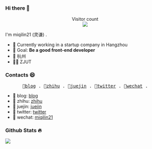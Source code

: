 ### Hi there 👋

<p align="center"> 
  Visitor count<br>
  <img src="https://profile-counter.glitch.me/miqilin21/count.svg" />
</p>

I'm miqilin21 (灵谦) .

- 🍉 Currently working in a startup company in Hangzhou
- 🍎 Goal: **Be a good front-end developer**
- 📍 杭州
- 👨‍🎓 ZJUT

### Contacts 😄

<p align="center">
  <samp>
    🍊<a href="https://me.miqilin21.cn">blog</a> .
    🍋<a href="https://www.zhihu.com/people/mi-qi-lin-60-52">zhihu</a> .
    🍓<a href="https://juejin.cn/user/3421335917182461">juejin</a> .
    🍑<a href="https://twitter.com/miqilin21">twitter</a> .
    👾<a href="https://cdn.jsdelivr.net/gh/miqilin21/static@master/img/wechat.jpg">wechat</a> .
  </samp>
</p>

- 🍊 blog: [blog](https://me.miqilin21.cn)
- 🍋 zhihu: [zhihu](https://www.zhihu.com/people/mi-qi-lin-60-52)
- 🍓 juejin: [juejin](https://juejin.cn/user/3421335917182461)
- 🍑 twitter: [twitter](https://twitter.com/miqilin21)
- 👾 wechat: [miqilin21](https://cdn.jsdelivr.net/gh/miqilin21/static@master/img/wechat.jpg)

### Github Stats 🔥

![](https://github-readme-stats.vercel.app/api?username=miqilin21&hide_title=true&show_icons=true&icon_color=007aff&text_color=333&bg_color=fff)

